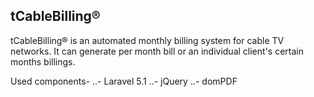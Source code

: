 ## tCableBilling®

tCableBilling® is an automated monthly billing system for cable TV networks. It can generate per month bill or an individual client's certain months billings. 

Used components-
..- Laravel 5.1
..- jQuery
..- domPDF
